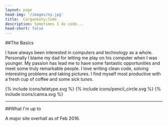 ```yaml
---
layout: page
head-img: '/images/ny.jpg'
title:  Cargan&shy;Code
description: Sometimes I do code... 
head-short: false
---
```


##The Basics

I have always been interested in computers and technology as a whole. Personally I blame my dad for letting me play on his computer when I was younger. My passion has lead me to have some fantastic opportunities and meet some truly remarkable people. I love writing clean code, solving interesting problems and taking pictures. I find myself most productive with a fresh cup of coffee and some <i>sick tunes</i>.


<div class="types"> 
	{% include icons/teletype.svg %} 
	{% include icons/pencil_circle.svg %}
	{% include icons/camra.svg %} 
</div>

---

##What I'm up to

A major site overhall as of Feb 2016.
